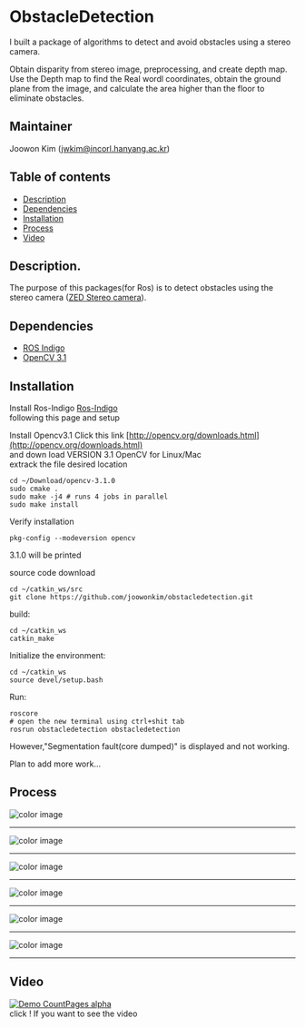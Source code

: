 # ObstacleDetection

I built a package of algorithms to detect and avoid obstacles using a stereo camera.

Obtain disparity from stereo image, preprocessing, and create depth map. Use the Depth map to find the Real wordl coordinates, obtain the ground plane from the image, and calculate the area higher than the floor to eliminate obstacles.

## Maintainer
Joowon Kim (jwkim@incorl.hanyang.ac.kr)

## Table of contents

- [Description](#description)
- [Dependencies](#dependencies)
- [Installation](#installation)
- [Process](#process)
- [Video](#video)

## Description.

The purpose of this packages(for Ros) is to detect obstacles using the stereo camera
([ZED Stereo camera](https://www.stereolabs.com/)).

## Dependencies

- [ROS Indigo](http://wiki.ros.org/indigo)
- [OpenCV 3.1 ](http://wiki.ros.org/vision_opencv)

## Installation
Install Ros-Indigo
[Ros-Indigo](http://wiki.ros.org/indigo/Installation/Ubuntu)  
following this page and setup

Install Opencv3.1
Click this link [http://opencv.org/downloads.html](http://opencv.org/downloads.html)   
and down load VERSION 3.1 OpenCV for Linux/Mac      
extrack the file desired location   
```
cd ~/Download/opencv-3.1.0
sudo cmake .
sudo make -j4 # runs 4 jobs in parallel
sudo make install
```
Verify installation
```
pkg-config --modeversion opencv
```
3.1.0 will be printed

source code download
```
cd ~/catkin_ws/src
git clone https://github.com/joowonkim/obstacledetection.git
```
build:
```
cd ~/catkin_ws
catkin_make
```
Initialize the environment:
```
cd ~/catkin_ws
source devel/setup.bash
```
Run:
```
roscore
# open the new terminal using ctrl+shit tab
rosrun obstacledetection obstacledetection
```
However,"Segmentation fault(core dumped)" is displayed and not working.

Plan to add more work...

## Process
![color image](http://dl.dropbox.com/s/975px17ee8hmvza/process.png)
***
![color image](http://dl.dropbox.com/s/gs4o7lr7kfy6t9v/process2.png)
***
![color image](http://dl.dropbox.com/s/s77277syon4eoae/process3.png)
***
![color image](http://dl.dropbox.com/s/pqjclc080717wfn/process4.png)
***
![color image](http://dl.dropbox.com/s/va1d2kgh8jatba9/process5.png)
***
![color image](http://dl.dropbox.com/s/0cb0qv3cjh1gscn/process6.png)
***
## Video
[![Demo CountPages alpha](http://dl.dropbox.com/s/qq3xlhrwfexeee4/obstacle.gif)](https://www.youtube.com/embed/Q4toI3cEoTk)   
click ! If you want to see the video
